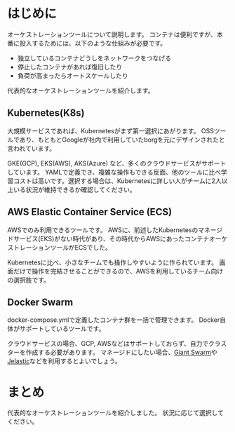 # はじめに

オーケストレーションツールについて説明します。
コンテナは便利ですが、本番に投入するためには、以下のような仕組みが必要です。

- 独立しているコンテナどうしをネットワークをつなげる
- 停止したコンテナがあれば復旧したり
- 負荷が高まったらオートスケールしたり

代表的なオーケストレーションツールを紹介します。

## Kubernetes(K8s)

大規模サービスであれば、Kubernetesがまず第一選択にあがります。
OSSツールであり、もともとGoogleが社内で利用していたborgを元にデザインされたと言われています。

GKE(GCP), EKS(AWS), AKS(Azure) など、多くのクラウドサービスがサポートしています。
YAMLで定義でき、複雑な操作もできる反面、他のツールに比べ学習コストは高いです。選択する場合は、Kubernetesに詳しい人がチームに2人以上いる状況が維持できるか確認してください。

## AWS Elastic Container Service (ECS)

AWSでのみ利用できるツールです。
AWSに、前述したKubernetesのマネージドサービス(EKS)がない時代があり、その時代からAWSにあったコンテナオーケストレーションツールがECSでした。

Kubernetesに比べ、小さなチームでも操作しやすいように作られています。
画面だけで操作を完結させることができるので、AWSを利用しているチーム向けの選択肢です。

## Docker Swarm

docker-compose.ymlで定義したコンテナ群を一括で管理できます。
Docker自体がサポートしているツールです。

クラウドサービスの場合、GCP, AWSなどはサポートしておらず、自力でクラスターを作成する必要があります。
マネージドにしたい場合、[Giant Swarm](https://www.giantswarm.io/)や[Jelastic](https://jelastic.com/)などを利用するとよいでしょう。

# まとめ
代表的なオーケストレーションツールを紹介しました。
状況に応じて選択してください。